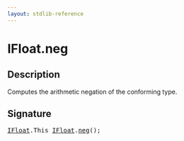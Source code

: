 ```yaml
---
layout: stdlib-reference
---
```


# IFloat\.neg

## Description

Computes the arithmetic negation of the conforming type.




## Signature 

<pre>
<a href="index.md" class="code_type">IFloat</a>.<span class="code_keyword">This</span> <a href="index.md" class="code_type">IFloat</a>.<a href="neg.md">neg</a>();

</pre>


<script>
// Fix .md links to .html when on ReadTheDocs
if (window.location.hostname.includes('readthedocs') || 
    window.location.hostname.includes('rtfd.io')) {
  document.addEventListener('DOMContentLoaded', function() {
    const links = document.querySelectorAll('a');
    links.forEach(link => {
      const href = link.getAttribute('href');
      if (href && href.includes('.md')) {
        // This regex will handle .md links with or without fragment identifiers or query parameters
        link.href = link.href.replace(/(.+)\.md(#[^?]*)?(\?.*)?$/, '$1.html$2$3');
      }
    });
  });
}
</script>
